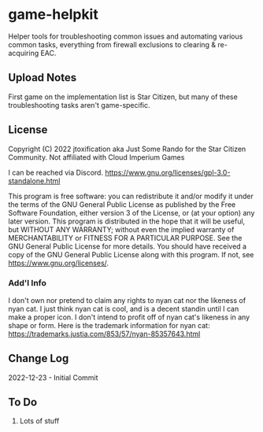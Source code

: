 # game-helpkit
Helper tools for troubleshooting common issues and automating various common tasks, everything from firewall exclusions to clearing & re-acquiring EAC.


## Upload Notes
First game on the implementation list is Star Citizen, but many of these troubleshooting tasks aren't game-specific.


## License
Copyright (C) 2022 jtoxification aka Just Some Rando for the Star Citizen Community.
Not affiliated with Cloud Imperium Games

I can be reached via Discord.
https://www.gnu.org/licenses/gpl-3.0-standalone.html

This program is free software: you can redistribute it and/or modify
it under the terms of the GNU General Public License as published by
the Free Software Foundation, either version 3 of the License, or
(at your option) any later version.
This program is distributed in the hope that it will be useful,
but WITHOUT ANY WARRANTY; without even the implied warranty of
MERCHANTABILITY or FITNESS FOR A PARTICULAR PURPOSE.  See the
GNU General Public License for more details.
You should have received a copy of the GNU General Public License
along with this program.  If not, see <https://www.gnu.org/licenses/>.

### Add'l Info
I don't own nor pretend to claim any rights to nyan cat nor the likeness of nyan cat. 
I just think nyan cat is cool, and is a decent standin until I can make a proper icon.
I don't intend to profit off of nyan cat's likeness in any shape or form.
Here is the trademark information for nyan cat: https://trademarks.justia.com/853/57/nyan-85357643.html


## Change Log

2022-12-23 - Initial Commit

## To Do

1. Lots of stuff
